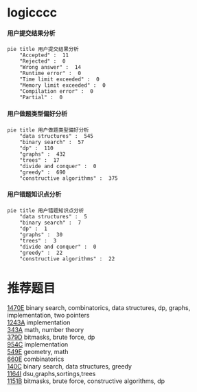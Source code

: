 # logicccc

<!-- tabs:start -->



#### **用户提交结果分析**

```mermaid
pie title 用户提交结果分析
    "Accepted" :  11
    "Rejected" :  0
    "Wrong answer" :  14
    "Runtime error" :  0
    "Time limit exceeded" :  0
    "Memory limit exceeded" :  0
    "Compilation error" :  0
    "Partial" :  0
```

#### **用户做题类型偏好分析**

```mermaid
pie title 用户做题类型偏好分析
    "data structures" :  545
    "binary search" :  57
    "dp" :  110
    "graphs" :  432
    "trees" :  17
    "divide and conquer" :  0
    "greedy" :  690
    "constructive algorithms" :  375
```
#### **用户错题知识点分析**

```mermaid
pie title 用户错题知识点分析
    "data structures" :  5
    "binary search" :  7
    "dp" :  1
    "graphs" :  30
    "trees" :  3
    "divide and conquer" :  0
    "greedy" :  22
    "constructive algorithms" :  22
```



<!-- tabs:end -->
# 推荐题目
[1470E](https://codeforces.com/contest/1470/problem/E)		binary search,
                        combinatorics,
                        data structures,
                        dp,
                        graphs,
                        implementation,
                        two pointers		  
[1243A](https://codeforces.com/contest/1243/problem/A)		implementation		  
[343A](https://codeforces.com/contest/343/problem/A)		math,
                        number theory		  
[379D](https://codeforces.com/contest/379/problem/D)		bitmasks,
                        brute force,
                        dp		  
[954C](https://codeforces.com/contest/954/problem/C)		implementation		  
[549E](https://codeforces.com/contest/549/problem/E)		geometry,
                        math		  
[660E](https://codeforces.com/contest/660/problem/E)		combinatorics		  
[140C](https://codeforces.com/contest/140/problem/C)		binary search,
                        data structures,
                        greedy		  
[1164I](https://codeforces.com/contest/1164/problem/I)		dsu,graphs,sortings,trees		  
[1151B](https://codeforces.com/contest/1151/problem/B)		bitmasks,
                        brute force,
                        constructive algorithms,
                        dp		  
